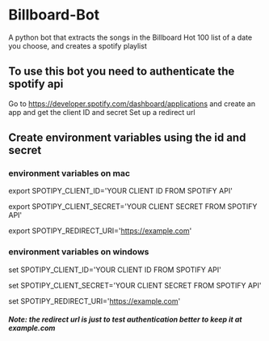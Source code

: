 # Billboard-Bot
A python bot that extracts the songs in the Billboard Hot 100 list of a date you choose, and creates a spotify playlist

## To use this bot you need to authenticate the spotify api

Go to https://developer.spotify.com/dashboard/applications and create an app and get the client ID and secret
Set up a redirect url

## Create environment variables using the id and secret

### environment variables on mac
export SPOTIPY_CLIENT_ID='YOUR CLIENT ID FROM SPOTIFY API'

export SPOTIPY_CLIENT_SECRET='YOUR CLIENT SECRET FROM SPOTIFY API'

export SPOTIPY_REDIRECT_URI='https://example.com'

### environment variables on windows

set SPOTIPY_CLIENT_ID='YOUR CLIENT ID FROM SPOTIFY API'

set SPOTIPY_CLIENT_SECRET='YOUR CLIENT SECRET FROM SPOTIFY API'

set SPOTIPY_REDIRECT_URI='https://example.com'

##### Note: the redirect url is just to test authentication better to keep it at example.com
